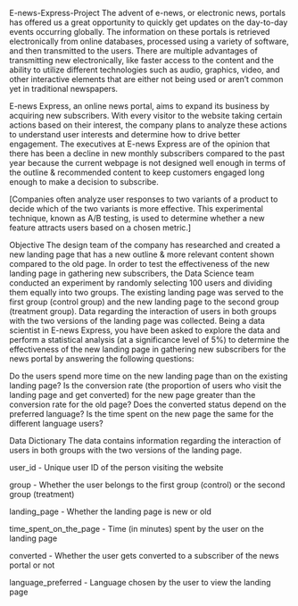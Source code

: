 E-news-Express-Project
The advent of e-news, or electronic news, portals has offered us a great opportunity to quickly get updates on the day-to-day events occurring globally. The information on these portals is retrieved electronically from online databases, processed using a variety of software, and then transmitted to the users. There are multiple advantages of transmitting new electronically, like faster access to the content and the ability to utilize different technologies such as audio, graphics, video, and other interactive elements that are either not being used or aren’t common yet in traditional newspapers.

E-news Express, an online news portal, aims to expand its business by acquiring new subscribers. With every visitor to the website taking certain actions based on their interest, the company plans to analyze these actions to understand user interests and determine how to drive better engagement. The executives at E-news Express are of the opinion that there has been a decline in new monthly subscribers compared to the past year because the current webpage is not designed well enough in terms of the outline & recommended content to keep customers engaged long enough to make a decision to subscribe.

[Companies often analyze user responses to two variants of a product to decide which of the two variants is more effective. This experimental technique, known as A/B testing, is used to determine whether a new feature attracts users based on a chosen metric.]

Objective
The design team of the company has researched and created a new landing page that has a new outline & more relevant content shown compared to the old page. In order to test the effectiveness of the new landing page in gathering new subscribers, the Data Science team conducted an experiment by randomly selecting 100 users and dividing them equally into two groups. The existing landing page was served to the first group (control group) and the new landing page to the second group (treatment group). Data regarding the interaction of users in both groups with the two versions of the landing page was collected. Being a data scientist in E-news Express, you have been asked to explore the data and perform a statistical analysis (at a significance level of 5%) to determine the effectiveness of the new landing page in gathering new subscribers for the news portal by answering the following questions:

Do the users spend more time on the new landing page than on the existing landing page? Is the conversion rate (the proportion of users who visit the landing page and get converted) for the new page greater than the conversion rate for the old page? Does the converted status depend on the preferred language? Is the time spent on the new page the same for the different language users?

Data Dictionary
The data contains information regarding the interaction of users in both groups with the two versions of the landing page.

user_id - Unique user ID of the person visiting the website

group - Whether the user belongs to the first group (control) or the second group (treatment)

landing_page - Whether the landing page is new or old

time_spent_on_the_page - Time (in minutes) spent by the user on the landing page

converted - Whether the user gets converted to a subscriber of the news portal or not

language_preferred - Language chosen by the user to view the landing page
